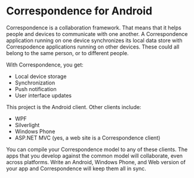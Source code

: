 Correspondence for Android
==========================

Correspondence is a collaboration framework. That means that it helps
people and devices to communicate with one another. A Correspondence
application running on one device synchronizes its local data store with
Correspodence applications running on other devices. These could all belong
to the same person, or to different people.

With Correspondence, you get:
* Local device storage
* Synchronization
* Push notification
* User interface updates

This project is the Android client. Other clients include:
* WPF
* Silverlight
* Windows Phone
* ASP.NET MVC (yes, a web site is a Correspondence client)

You can compile your Correspondence model to any of these clients. The
apps that you develop against the common model will collaborate, even across
platforms. Write an Android, Windows Phone, and Web version of your app
and Correspondence will keep them all in sync.
